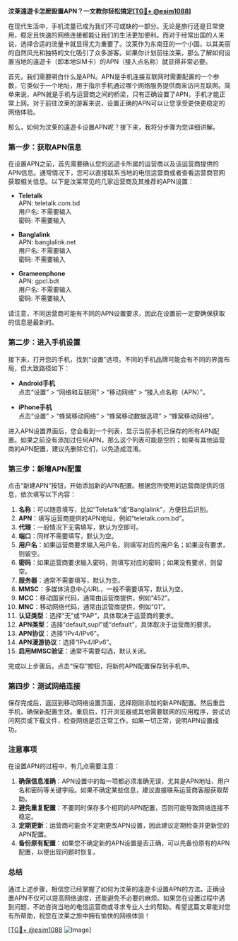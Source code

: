 **汶莱遠遊卡怎麽設置APN？一文教你轻松搞定[[TG💪+ @esim1088](https://t.me/s/esim1088)]**

在现代生活中，手机流量已成为我们不可或缺的一部分。无论是旅行还是日常使用，稳定且快速的网络连接都能让我们的生活更加便利。而对于经常出国的人来说，选择合适的流量卡就显得尤为重要了。汶莱作为东南亚的一个小国，以其美丽的自然风光和独特的文化吸引了众多游客。如果你计划前往汶莱，那么了解如何设置当地的遠遊卡（即本地SIM卡）的APN（接入点名称）就显得非常必要。

首先，我们需要明白什么是APN。APN是手机连接互联网时需要配置的一个参数，它类似于一个地址，用于指示手机通过哪个网络服务提供商来访问互联网。简单来说，APN就是手机与运营商之间的桥梁，只有正确设置了APN，手机才能正常上网。对于前往汶莱的游客来说，设置正确的APN可以让您享受更快更稳定的网络体验。

那么，如何为汶莱的遠遊卡设置APN呢？接下来，我将分步骤为您详细讲解。

### 第一步：获取APN信息

在设置APN之前，首先需要确认您的远遊卡所属的运营商以及该运营商提供的APN信息。通常情况下，您可以直接联系当地的电信运营商或者查看运营商官网获取相关信息。以下是汶莱常见的几家运营商及其推荐的APN设置：

- **Teletalk**  
  APN: teletalk.com.bd  
  用户名: 不需要输入  
  密码: 不需要输入  

- **Banglalink**  
  APN: banglalink.net  
  用户名: 不需要输入  
  密码: 不需要输入  

- **Grameenphone**  
  APN: gpcl.bdt  
  用户名: 不需要输入  
  密码: 不需要输入  

请注意，不同运营商可能有不同的APN设置要求，因此在设置前一定要确保获取的信息是最新的。

### 第二步：进入手机设置

接下来，打开您的手机，找到“设置”选项。不同的手机品牌可能会有不同的界面布局，但大致路径如下：

- **Android手机**  
  点击“设置” > “网络和互联网” > “移动网络” > “接入点名称（APN）”。

- **iPhone手机**  
  点击“设置” > “蜂窝移动网络” > “蜂窝移动数据选项” > “蜂窝移动网络”。

进入APN设置界面后，您会看到一个列表，显示当前手机已保存的所有APN配置。如果之前没有添加过任何APN，那么这个列表可能是空的；如果有其他运营商的APN配置，建议先删除它们，以免造成混淆。

### 第三步：新增APN配置

点击“新建APN”按钮，开始添加新的APN配置。根据您所使用的运营商提供的信息，依次填写以下内容：

1. **名称**：可以随意填写，比如“Teletalk”或“Banglalink”，方便日后识别。
2. **APN**：填写运营商提供的APN地址，例如“teletalk.com.bd”。
3. **代理**：一般情况下无需填写，默认为空即可。
4. **端口**：同样不需要填写，默认为空。
5. **用户名**：如果运营商要求输入用户名，则填写对应的用户名；如果没有要求，则留空。
6. **密码**：如果运营商要求输入密码，则填写对应的密码；如果没有要求，则留空。
7. **服务器**：通常不需要填写，默认为空。
8. **MMSC**：多媒体消息中心URL，一般不需要填写，默认为空。
9. **MCC**：移动国家代码，通常由运营商提供，例如“452”。
10. **MNC**：移动网络代码，通常由运营商提供，例如“01”。
11. **认证类型**：选择“无”或“PAP”，具体取决于运营商的要求。
12. **APN类型**：选择“default,supl”或“default”，具体取决于运营商的要求。
13. **APN协议**：选择“IPv4/IPv6”。
14. **APN漫游协议**：选择“IPv4/IPv6”。
15. **启用MMSC验证**：通常不需要勾选，默认关闭。

完成以上步骤后，点击“保存”按钮，将新的APN配置保存到手机中。

### 第四步：测试网络连接

保存完成后，返回到移动网络设置页面，选择刚刚添加的新APN配置。然后重启手机，确保新配置生效。重启后，打开浏览器或其他需要联网的应用程序，尝试访问网页或下载文件，检查网络是否正常工作。如果一切正常，说明APN设置成功。

### 注意事项

在设置APN的过程中，有几点需要注意：

1. **确保信息准确**：APN设置中的每一项都必须准确无误，尤其是APN地址、用户名和密码等关键字段。如果不确定某些信息，建议直接联系运营商客服获取帮助。
2. **避免重复配置**：不要同时保存多个相同的APN配置，否则可能导致网络连接不稳定。
3. **定期更新**：运营商可能会不定期更改APN设置，因此建议定期检查并更新您的APN配置。
4. **备份原有配置**：如果您不确定新的APN设置是否正确，可以先备份原有的APN配置，以便出现问题时恢复。

### 总结

通过上述步骤，相信您已经掌握了如何为汶莱的遠遊卡设置APN的方法。正确设置APN不仅可以提高网络速度，还能避免不必要的麻烦。如果您在设置过程中遇到问题，不妨咨询当地的电信运营商或寻求专业人士的帮助。希望这篇文章能对您有所帮助，祝您在汶莱之旅中拥有愉快的网络体验！

[[TG💪+ @esim1088](https://t.me/s/esim1088) ![Image](https://i.postimg.cc/4NQfJmqS/Snipaste-2025-05-13-00-14-12.png)]